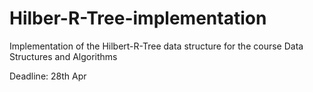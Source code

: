 # Hilber-R-Tree-implementation
Implementation of the Hilbert-R-Tree data structure for the course Data Structures and Algorithms

Deadline: 28th Apr